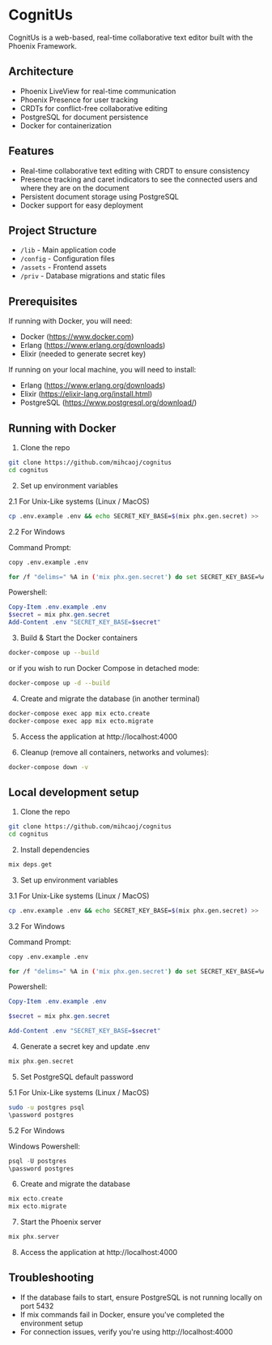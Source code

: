 # CognitUs

CognitUs is a web-based, real-time collaborative text editor built with the Phoenix Framework.

## Architecture

- Phoenix LiveView for real-time communication
- Phoenix Presence for user tracking
- CRDTs for conflict-free collaborative editing
- PostgreSQL for document persistence
- Docker for containerization

## Features

- Real-time collaborative text editing with CRDT to ensure consistency
- Presence tracking and caret indicators to see the connected users and where they are on the document
- Persistent document storage using PostgreSQL
- Docker support for easy deployment

## Project Structure
- `/lib` - Main application code
- `/config` - Configuration files
- `/assets` - Frontend assets
- `/priv` - Database migrations and static files

## Prerequisites

If running with Docker, you will need:
- Docker (https://www.docker.com)
- Erlang (https://www.erlang.org/downloads)
- Elixir (needed to generate secret key)

If running on your local machine, you will need to install:
- Erlang (https://www.erlang.org/downloads)
- Elixir (https://elixir-lang.org/install.html)
- PostgreSQL (https://www.postgresql.org/download/)

## Running with Docker

1. Clone the repo
```bash
git clone https://github.com/mihcaoj/cognitus
cd cognitus
```

2. Set up environment variables

2.1 For Unix-Like systems (Linux / MacOS)
```bash
cp .env.example .env && echo SECRET_KEY_BASE=$(mix phx.gen.secret) >> .env
```

2.2 For Windows

Command Prompt:
```bash
copy .env.example .env
```
```bash
for /f "delims=" %A in ('mix phx.gen.secret') do set SECRET_KEY_BASE=%A && echo SECRET_KEY_BASE=%A>>.env
```

Powershell:
```powershell
Copy-Item .env.example .env
$secret = mix phx.gen.secret
Add-Content .env "SECRET_KEY_BASE=$secret"
```

3. Build & Start the Docker containers
```bash
docker-compose up --build
```

or if you wish to run Docker Compose in detached mode:
```bash
docker-compose up -d --build
```

4. Create and migrate the database (in another terminal)
```bash
docker-compose exec app mix ecto.create
docker-compose exec app mix ecto.migrate
```

5. Access the application at http://localhost:4000

6. Cleanup (remove all containers, networks and volumes):
```bash
docker-compose down -v
```

## Local development setup

1. Clone the repo
```bash
git clone https://github.com/mihcaoj/cognitus
cd cognitus
```

2. Install dependencies
```elixir
mix deps.get
```

3. Set up environment variables

3.1 For Unix-Like systems (Linux / MacOS)
```bash
cp .env.example .env && echo SECRET_KEY_BASE=$(mix phx.gen.secret) >> .env
```

3.2 For Windows

Command Prompt:
```bash
copy .env.example .env
```
```bash
for /f "delims=" %A in ('mix phx.gen.secret') do set SECRET_KEY_BASE=%A && echo SECRET_KEY_BASE=%A>>.env
```

Powershell:
```powershell
Copy-Item .env.example .env
```
```powershell
$secret = mix phx.gen.secret
```
```powershell
Add-Content .env "SECRET_KEY_BASE=$secret"
```

4. Generate a secret key and update .env
```elixir
mix phx.gen.secret
```

5. Set PostgreSQL default password
   
5.1 For Unix-Like systems (Linux / MacOS)
```bash
sudo -u postgres psql
\password postgres
```

5.2 For Windows

Windows Powershell:
```powershell
psql -U postgres
\password postgres
```

6. Create and migrate the database
```elixir
mix ecto.create
mix ecto.migrate
```

7. Start the Phoenix server
```elixir
mix phx.server
```

8. Access the application at http://localhost:4000

## Troubleshooting
- If the database fails to start, ensure PostgreSQL is not running locally on port 5432
- If mix commands fail in Docker, ensure you've completed the environment setup
- For connection issues, verify you're using http://localhost:4000
